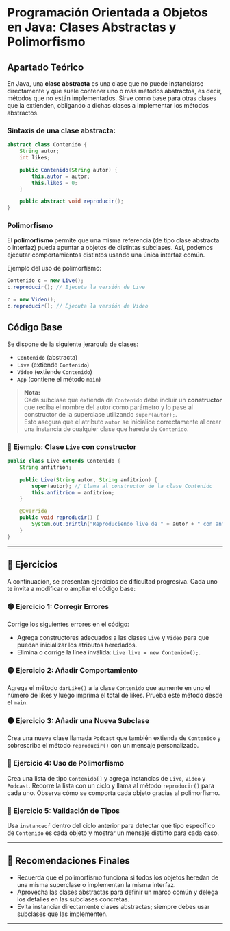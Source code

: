 # Programación Orientada a Objetos en Java: Clases Abstractas y Polimorfismo

##  Apartado Teórico

En Java, una **clase abstracta** es una clase que no puede instanciarse directamente y que suele contener uno o más métodos abstractos, es decir, métodos que no están implementados. Sirve como base para otras clases que la extienden, obligando a dichas clases a implementar los métodos abstractos.

###  Sintaxis de una clase abstracta:

```java
abstract class Contenido {
    String autor;
    int likes;

    public Contenido(String autor) {
        this.autor = autor;
        this.likes = 0;
    }

    public abstract void reproducir();
}
```

###  Polimorfismo

El **polimorfismo** permite que una misma referencia (de tipo clase abstracta o interfaz) pueda apuntar a objetos de distintas subclases. Así, podemos ejecutar comportamientos distintos usando una única interfaz común.

Ejemplo del uso de polimorfismo:

```java
Contenido c = new Live();
c.reproducir(); // Ejecuta la versión de Live

c = new Video();
c.reproducir(); // Ejecuta la versión de Video
```

## Código Base

Se dispone de la siguiente jerarquía de clases:

- `Contenido` (abstracta)
- `Live` (extiende `Contenido`)
- `Video` (extiende `Contenido`)
- `App` (contiene el método `main`)

> **Nota:**  
> Cada subclase que extienda de `Contenido` debe incluir un **constructor** que reciba el nombre del autor como parámetro y lo pase al constructor de la superclase utilizando `super(autor);`.  
> Esto asegura que el atributo `autor` se inicialice correctamente al crear una instancia de cualquier clase que herede de `Contenido`.

### 🧱 Ejemplo: Clase `Live` con constructor

```java
public class Live extends Contenido {
    String anfitrion;

    public Live(String autor, String anfitrion) {
        super(autor); // Llama al constructor de la clase Contenido
        this.anfitrion = anfitrion;
    }

    @Override
    public void reproducir() {
        System.out.println("Reproduciendo live de " + autor + " con anfitrión " + anfitrion);
    }
}
```

---

## 📘 Ejercicios

A continuación, se presentan ejercicios de dificultad progresiva. Cada uno te invita a modificar o ampliar el código base:

### 🟢 Ejercicio 1: Corregir Errores

Corrige los siguientes errores en el código:

- Agrega constructores adecuados a las clases `Live` y `Video` para que puedan inicializar los atributos heredados.
- Elimina o corrige la línea inválida: `Live live = new Contenido();`.

### 🟡 Ejercicio 2: Añadir Comportamiento

Agrega el método `darLike()` a la clase `Contenido` que aumente en uno el número de likes y luego imprima el total de likes. Prueba este método desde el `main`.

### 🟠 Ejercicio 3: Añadir una Nueva Subclase

Crea una nueva clase llamada `Podcast` que también extienda de `Contenido` y sobrescriba el método `reproducir()` con un mensaje personalizado.

### 🔵 Ejercicio 4: Uso de Polimorfismo

Crea una lista de tipo `Contenido[]` y agrega instancias de `Live`, `Video` y `Podcast`. Recorre la lista con un ciclo y llama al método `reproducir()` para cada uno. Observa cómo se comporta cada objeto gracias al polimorfismo.

### 🔴 Ejercicio 5: Validación de Tipos

Usa `instanceof` dentro del ciclo anterior para detectar qué tipo específico de `Contenido` es cada objeto y mostrar un mensaje distinto para cada caso.

---

## 📝 Recomendaciones Finales

- Recuerda que el polimorfismo funciona si todos los objetos heredan de una misma superclase o implementan la misma interfaz.
- Aprovecha las clases abstractas para definir un marco común y delega los detalles en las subclases concretas.
- Evita instanciar directamente clases abstractas; siempre debes usar subclases que las implementen.

---

